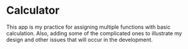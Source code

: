 # Calculator
This app is my practice for assigning multiple functions with basic calculation. Also, adding some of the complicated ones to illustrate my design and other issues that will occur in the development.
